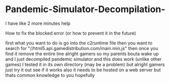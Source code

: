 # Pandemic-Simulator-Decompilation-
I have like 2 more minutes help

How to fix the blocked error (or how to prevent it in the future)

first what you want to do is go into the c2runtime file then you want to search for
"//html5.api.gamedistribution.com/main.min.js" then once you find it remove the entire line
alright gamers so my parents bouta wake up and I just decompiled pandemic simulator and this does work (unlike other games) I tested it in its own directory (may be a problem) but alright gamers just try it out see if it works also it needs to be hosted on a web server but thats common knowledge to you hopefully
